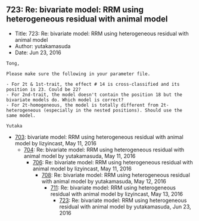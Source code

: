 ## 723: Re: bivariate model: RRM using heterogeneous residual with animal model

- Title: 723: Re: bivariate model: RRM using heterogeneous residual with animal model
- Author: yutakamasuda
- Date: Jun 23, 2016

```
Tong,

Please make sure the following in your parameter file.

- For 2t & 1st-trait, the effect # 14 is cross-classified and its position is 23. Could be 22?
- For 2nd-trait, the model doesn't contain the position 18 but the bivariate models do. Which model is correct?
- For 2t-homogeneous, the model is totally different from 2t-heterogeneous (especially in the nested positions). Should use the same model.

Yutaka
```

- [703](0703.md): bivariate model: RRM using heterogeneous residual with animal model by lizyincast, May 11, 2016
    - [704](0704.md): Re: bivariate model: RRM using heterogeneous residual with animal model by yutakamasuda, May 11, 2016
        - [706](0706.md): Re: bivariate model: RRM using heterogeneous residual with animal model by lizyincast, May 11, 2016
            - [708](0708.md): Re: bivariate model: RRM using heterogeneous residual with animal model by yutakamasuda, May 12, 2016
                - [711](0711.md): Re: bivariate model: RRM using heterogeneous residual with animal model by lizyincast, May 13, 2016
                    - [723](0723.md): Re: bivariate model: RRM using heterogeneous residual with animal model by yutakamasuda, Jun 23, 2016
